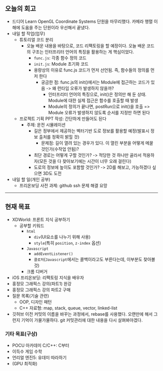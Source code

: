 ## 오늘의 회고
- 드디어 Learn OpenGL Coordinate Systems 단원을 마무리했다. 카메라 행렬 이해에 도움을 주는 단원이라 우선해서 끝냈다.
- 내일 할 작업(업무)
  - 튜토리얼 코드 분리
    - 오늘 배운 내용을 바탕으로, 코드 리팩토링을 할 예정이다. 오늘 배운 코드의 구조는 인터프리터 언어의 특징을 활용하는 게 핵심이었다.
      - `func.js`: 각종 함수 정의 코드
      - `init.js`: Module 초기화 코드
      - 용량상의 이유로 func.js 코드가 먼저 선언됨. 즉, 함수들의 정의를 먼저 한다
        - 궁금한 점: func.js의 init()에서는 Module에 접근하는 코드가 있음 -> 왜 런타임 오류가 발생하지 않을까?
          - 인터프리터 언어의 특징으로, init()은 정의만 해 둔 상태. Module에 대한 실제 접근은 함수를 호출할 때 발생
          - Module의 정의가 끝나면, postRun으로 init()을 호출 => Module 오류가 발생하지 않도록 순서를 지정만 하면 된다
  - 프로젝트 기획 PPT 작성: 간단하게 만들어도 된다
    - 주제: 운전 시뮬레이션
      - 길은 정부에서 제공하는 벡터기반 도로 정보를 활용할 예정(발표시 정보 출처를 정확히 밝힐 것)
        - 문제점: 길이 열려 있는 경우가 있다. 이 열린 부분을 어떻게 메꿀 것인가(수작업 안됨)?
      - 최단 경로는 어떻게 구할 것인가? -> 적당한 것 하나만 골라서 적용하자(모든 것을 다 찾아보기에는 시간이 너무 오래 걸린다)
      - 도로의 정보에 높이도 포함할 것인가? -> 2D를 해보고, 가능하겠다 싶으면 3D도 도전
- 내일 할 일(개인 공부)
  - 프리온보딩 사전 과제: github ssh 문제 해결 요망
---
## 현재 목표
  - XDWorld: 프론트 지식 공부하기
    - 공부할 키워드
      - `html`
        - `div`(UI요소를 나누기 위해 사용)
        - `style`(특히 `position`, `z-index` 옵션)
      - `Javascript`
        - `addEventListener()`
        - `클로저`(`Javascript`에서는 콜백이라고도 부른다는데, 이부분도 찾아볼 것)
      - 크롬 디버거
  - iOS 프리온보딩: 리팩토링 지식을 배우자
  - 홍정모 그래픽스 강의(파트1) 완강
  - 홍정모 그래픽스 강의 파트2 구매
  - 질문 목록(기술 관련)
      - OOP, 디자인 패턴
      - C++ 자료형: map, stack, queue, vector, linked-list
  - 깃허브 이전 커밋의 이름을 바꾸는 과정에서, rebase를 사용했다. 오랜만에 해서 그런지 기억이 가물가물하다. git 커밋관리에 대한 내용을 다시 살펴봐야겠다.
### 기타 목표(구상)
  - POCU 아카데미 C/C++: C부터
  - 이득수 게임 수학
  - 언리얼 엔진5: 유데미 따라하기
  - (GPU 최적화)
